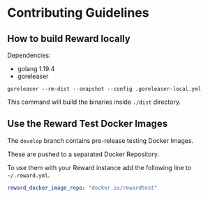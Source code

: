 # Contributing Guidelines

## How to build Reward locally

Dependencies:

- golang 1.19.4
- goreleaser

```
goreleaser --rm-dist --snapshot --config .goreleaser-local.yml
```

This command will build the binaries inside `./dist` directory.

## Use the Reward Test Docker Images

The `develop` branch contains pre-release testing Docker Images.

These are pushed to a separated Docker Repository.

To use them with your Reward instance add the following line to `~/.reward.yml`.

``` yaml
reward_docker_image_repo: "docker.io/rewardtest"
```
